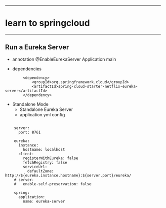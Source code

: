 *************************************************************************
#    learn to springcloud
*************************************************************************

##  Run a Eureka Server
* annotation
  @EnableEurekaServer Application main

* dependencies
```
        <dependency>
            <groupId>org.springframework.cloud</groupId>
            <artifactId>spring-cloud-starter-netflix-eureka-server</artifactId>
        </dependency>
```
* Standalone Mode
    * Standalone Eureka Server
    * application.yml config
```

    server:
      port: 8761

    eureka:
      instance:
        hostname: localhost
      client:
        registerWithEureka: false
        fetchRegistry: false
        serviceUrl:
          defaultZone: http://${eureka.instance.hostname}:${server.port}/eureka/
    # server:
    #   enable-self-preservation: false

    spring:
      application:
        name: eureka-server
```
